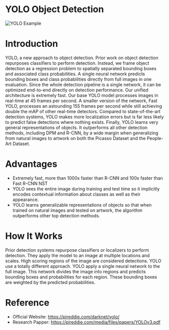 # YOLO Object Detection
![YOLO Example](https://miro.medium.com/max/872/1*QOGcvHbrDZiCqTG6THIQ_w.png)
# Introduction
YOLO, a new approach to object detection. Prior work on object detection repurposes classifiers to perform detection. Instead, we frame object detection as a regression problem to spatially separated bounding boxes and associated class probabilities. A single neural network predicts bounding boxes and class probabilities directly from full images in one evaluation. Since the whole detection pipeline is a single network, it can be optimized end-to-end directly on detection performance.
Our unified architecture is extremely fast. Our base YOLO model processes images in real-time at 45 frames per second. A smaller version of the network, Fast YOLO, processes an astounding 155 frames per second while still achieving double the mAP of other real-time detectors. Compared to state-of-the-art detection systems, YOLO makes more localization errors but is far less likely to predict false detections where nothing exists. Finally, YOLO learns very general representations of objects. It outperforms all other detection methods, including DPM and R-CNN, by a wide margin when generalizing from natural images to artwork on both the Picasso Dataset and the People-Art Dataset.
# Advantages
* Extremely fast, more than 1000x faster than R-CNN and 100x faster than Fast R-CNN
NST
* YOLO sees the entire image during training and test time so it implicitly encodes contextual information about classes as well as their appearance.
* YOLO learns generalizable representations of objects so that when trained on natural images and tested on artwork, the algorithm outperforms other top detection methods.
# How It Works
Prior detection systems repurpose classifiers or localizers to perform detection. They apply the model to an image at multiple locations and scales. High scoring regions of the image are considered detections.
YOLO use a totally different approach. YOLO apply a single neural network to the full image. This network divides the image into regions and predicts bounding boxes and probabilities for each region. These bounding boxes are weighted by the predicted probabilities.
# Reference
* Official Website: https://pjreddie.com/darknet/yolo/
* Research Papper: https://pjreddie.com/media/files/papers/YOLOv3.pdf

